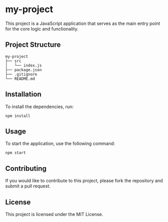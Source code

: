 # my-project

This project is a JavaScript application that serves as the main entry point for the core logic and functionality.

## Project Structure

```
my-project
├── src
│   └── index.js
├── package.json
├── .gitignore
└── README.md
```

## Installation

To install the dependencies, run:

```
npm install
```

## Usage

To start the application, use the following command:

```
npm start
```

## Contributing

If you would like to contribute to this project, please fork the repository and submit a pull request.

## License

This project is licensed under the MIT License.